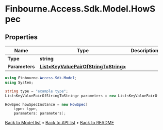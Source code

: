 # Finbourne.Access.Sdk.Model.HowSpec

## Properties

Name | Type | Description | Notes
------------ | ------------- | ------------- | -------------
**Type** | **string** |  | [optional] 
**Parameters** | [**List&lt;KeyValuePairOfStringToString&gt;**](KeyValuePairOfStringToString.md) |  | [optional] 

```csharp
using Finbourne.Access.Sdk.Model;
using System;

string type = "example type";
List<KeyValuePairOfStringToString> parameters = new List<KeyValuePairOfStringToString>();

HowSpec howSpecInstance = new HowSpec(
    type: type,
    parameters: parameters);
```

[Back to Model list](../README.md#documentation-for-models) &#8226; [Back to API list](../README.md#documentation-for-api-endpoints) &#8226; [Back to README](../README.md)
